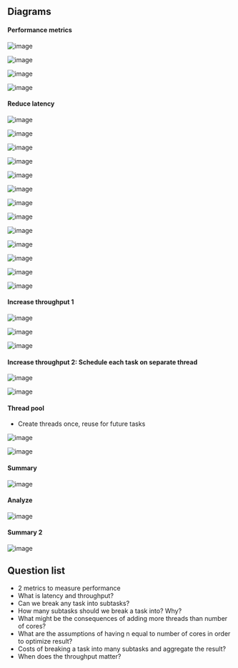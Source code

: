 ## Diagrams
#### Performance metrics
![image](https://user-images.githubusercontent.com/28957748/123626185-c03f2a80-d83a-11eb-9eec-ae3754b45768.png)

![image](https://user-images.githubusercontent.com/28957748/123628739-a3f0bd00-d83d-11eb-9572-8c8f206e9d96.png)

![image](https://user-images.githubusercontent.com/28957748/123628586-786dd280-d83d-11eb-923a-3e145e028071.png)

![image](https://user-images.githubusercontent.com/28957748/123628871-c84c9980-d83d-11eb-8001-2f261ca4ed03.png)

#### Reduce latency

![image](https://user-images.githubusercontent.com/28957748/123629052-02b63680-d83e-11eb-8cea-f60efeeb8592.png)

![image](https://user-images.githubusercontent.com/28957748/123629153-25e0e600-d83e-11eb-8ad1-d247c8558cba.png)

![image](https://user-images.githubusercontent.com/28957748/123629277-4ad55900-d83e-11eb-9c5f-6f54fcd0b7d8.png)

![image](https://user-images.githubusercontent.com/28957748/123626953-99cdbf00-d83b-11eb-8345-ac658d286e41.png)

![image](https://user-images.githubusercontent.com/28957748/123627086-c8e43080-d83b-11eb-8280-b8829885670f.png)

![image](https://user-images.githubusercontent.com/28957748/123627249-f7620b80-d83b-11eb-8f25-5f2766cfebaa.png)

![image](https://user-images.githubusercontent.com/28957748/123627910-c0402a00-d83c-11eb-9c01-ba7b0de3d1a5.png)

![image](https://user-images.githubusercontent.com/28957748/123628194-04cbc580-d83d-11eb-9a1a-f70238026b5b.png)

![image](https://user-images.githubusercontent.com/28957748/123628329-29c03880-d83d-11eb-9276-7f36234f1517.png)

![image](https://user-images.githubusercontent.com/28957748/123628445-4e1c1500-d83d-11eb-87dd-4dcd0be523f9.png)

![image](https://user-images.githubusercontent.com/28957748/123628503-5ecc8b00-d83d-11eb-8e99-bfd2eff798c1.png)

![image](https://user-images.githubusercontent.com/28957748/123632924-b7525700-d842-11eb-8fcc-b2785ef0a3b8.png)

![image](https://user-images.githubusercontent.com/28957748/123632985-ce914480-d842-11eb-9f8e-b72a5f69d202.png)

#### Increase throughput 1

![image](https://user-images.githubusercontent.com/28957748/123655033-d52ab680-d858-11eb-934c-5f7296982d24.png)

![image](https://user-images.githubusercontent.com/28957748/123656442-21c2c180-d85a-11eb-8314-4d12204685da.png)

![image](https://user-images.githubusercontent.com/28957748/123656587-41f28080-d85a-11eb-9153-06585d8c0ceb.png)

#### Increase throughput 2: Schedule each task on separate thread

![image](https://user-images.githubusercontent.com/28957748/123656678-56367d80-d85a-11eb-9cea-390445680199.png)

![image](https://user-images.githubusercontent.com/28957748/123656758-68182080-d85a-11eb-963a-9f353527e6b4.png)

#### Thread pool
- Create threads once, reuse for future tasks

![image](https://user-images.githubusercontent.com/28957748/123658203-b4179500-d85b-11eb-80c7-486cee2e2cb4.png)

![image](https://user-images.githubusercontent.com/28957748/123658358-d9a49e80-d85b-11eb-9724-2813dad5277c.png)

#### Summary
![image](https://user-images.githubusercontent.com/28957748/123658533-048ef280-d85c-11eb-91f5-6fda085639d6.png)

#### Analyze
![image](https://user-images.githubusercontent.com/28957748/123664124-42dae080-d861-11eb-8368-0651ef9f707c.png)

#### Summary 2
![image](https://user-images.githubusercontent.com/28957748/123664376-7f0e4100-d861-11eb-833c-17805ea5818d.png)

## Question list
- 2 metrics to measure performance
- What is latency and throughput?
- Can we break any task into subtasks?
- How many subtasks should we break a task into? Why?
- What might be the consequences of adding more threads than number of cores?
- What are the assumptions of having n equal to number of cores in order to optimize result?
- Costs of breaking a task into many subtasks and aggregate the result?
- When does the throughput matter?
